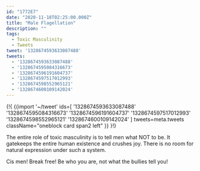 ```yaml
---
id: "1772E7"
date: "2020-11-18T02:25:00.000Z"
title: "Male Flagellation"
description: ""
tags:
  - Toxic Masculinity
  - Tweets
tweet: '1328674593633087488'
tweets:
  - '1328674593633087488'
  - '1328674595084316673'
  - '1328674596191604737'
  - '1328674597517012993'
  - '1328674598552965121'
  - '1328674600109142024'
---
```

{!{
{{import '~/tweet' ids=[
  '1328674593633087488'
  '1328674595084316673'
  '1328674596191604737'
  '1328674597517012993'
  '1328674598552965121'
  '1328674600109142024'
] tweets=meta.tweets className="oneblock card span2 left" }}
}!}

The entire role of toxic masculinity is to tell men what NOT to be. It gatekeeps the entire human existence and crushes joy. There is no room for natural expression under such a system.

Cis men! Break free! Be who you are, not what the bullies tell you!
